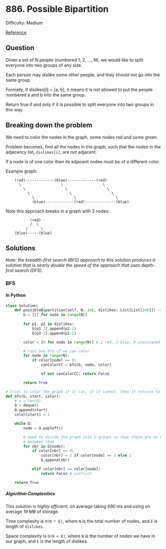 # 886. Possible Bipartition
Difficulty: Medium

[Reference](https://leetcode.com/problems/possible-bipartition/solution/)

## Question
Given a set of N people (numbered 1, 2, ..., N), we would like to split everyone into two groups of any size.

Each person may dislike some other people, and they should not go into the same group. 

Formally, if dislikes[i] = [a, b], it means it is not allowed to put the people numbered a and b into the same group.

Return true if and only if it is possible to split everyone into two groups in this way.


## Breaking down the problem
We need to color the nodes in the graph, some nodes red and some green.

Problem becomes, find all the nodes in the graph, such that the nodes in the adjacency list, `dislikes[i]`, are _not_ adjacent.

If a node is of one color then its adjacent nodes must be of a different color.

Example graph:
```
    (red)-------------(blue)-------------(red)
      \                  \                  \
        \                  \                  \
          \                  \                  \
            \                  \                  \
            (blue)-------------(red)--------------(blue)
```

Note this approach breaks in a graph with 3 nodes:
```
           (red)
           /  \
         /      \
    (blue)-----(blue)
```

## Solutions
*Note:* _the breadth-first search (BFS) approach to this solution produces a solution that is nearly double the speed of the approach that uses depth-first search (DFS)._

### BFS
#### In Python
```python
class Solution:
    def possibleBipartition(self, N: int, dislikes: List[List[int]]) -> bool:
        G = [[] for node in range(N)]
        
        for p1, p2 in dislikes:
            G[p1-1].append(p2-1)
            G[p2-1].append(p1-1)

        color = [0 for node in range(N)] # 1 red, 2 blue, 0 unassigned

        # runs one bfs if we can color
        for node in range(N):
            if color[node] == 0:
                canColorCC = bfs(G, node, color)

                if not canColorCC: return False

        return True

# tries to color the graph if it can, if it cannot, then it returns false
def bfs(G, start, color):
    # n = len(G)
    Q = deque()
    Q.append(start)
    color[start] = 1

    while Q:
        node = Q.popleft()

        # need to divide the graph into 2 groups so that there are no nodes in
        # between them
        for nbr in G[node]:
            if color[nbr] == 0:
                color[nbr] = 2 if color[node] == 1 else 1
                Q.append(nbr)

            elif color[nbr] == color[node]:
                return False # conflict

    return True
```

##### Algorithm Complexities
This solution is _highly efficient_, on average taking *690 ms* and using on average *19 MB* of storage.

Time complexity is `O(N * E)`, where `N` is the total number of nodes, and `E` is length of `dislikes`.

Space complexity is `O(N + E)`, where `N` is the number of nodes we have in our graph, and `E` is the length of dislikes.

